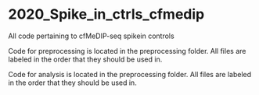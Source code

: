 # 2020_Spike_in_ctrls_cfmedip
All code pertaining to cfMeDIP-seq spikein controls

Code for preprocessing is located in the preprocessing folder. All files are labeled in the order that they should be used in.

Code for analysis is located in the preprocessing folder. All files are labeled in the order that they should be used in.
